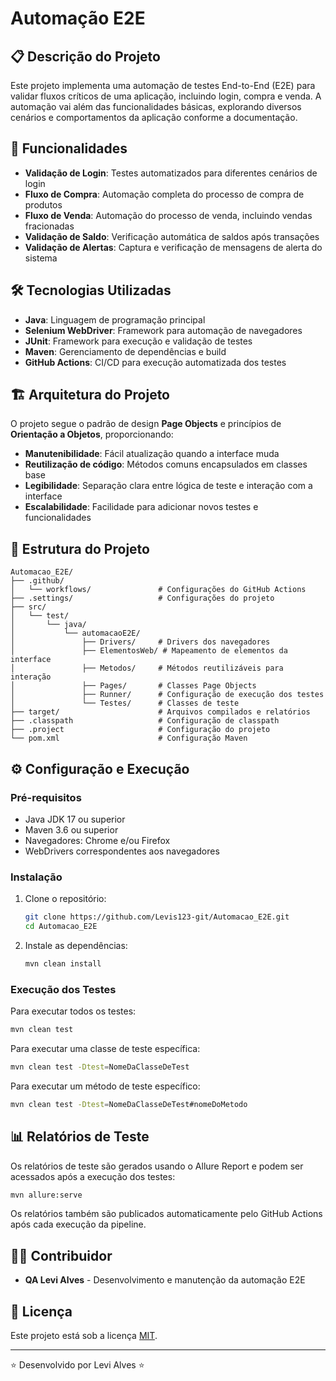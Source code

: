# Automação E2E

## 📋 Descrição do Projeto

Este projeto implementa uma automação de testes End-to-End (E2E) para validar fluxos críticos de uma aplicação, incluindo login, compra e venda. A automação vai além das funcionalidades básicas, explorando diversos cenários e comportamentos da aplicação conforme a documentação.

## 🚀 Funcionalidades

- **Validação de Login**: Testes automatizados para diferentes cenários de login
- **Fluxo de Compra**: Automação completa do processo de compra de produtos
- **Fluxo de Venda**: Automação do processo de venda, incluindo vendas fracionadas
- **Validação de Saldo**: Verificação automática de saldos após transações
- **Validação de Alertas**: Captura e verificação de mensagens de alerta do sistema

## 🛠️ Tecnologias Utilizadas

- **Java**: Linguagem de programação principal
- **Selenium WebDriver**: Framework para automação de navegadores
- **JUnit**: Framework para execução e validação de testes
- **Maven**: Gerenciamento de dependências e build
- **GitHub Actions**: CI/CD para execução automatizada dos testes

## 🏗️ Arquitetura do Projeto

O projeto segue o padrão de design **Page Objects** e princípios de **Orientação a Objetos**, proporcionando:

- **Manutenibilidade**: Fácil atualização quando a interface muda
- **Reutilização de código**: Métodos comuns encapsulados em classes base
- **Legibilidade**: Separação clara entre lógica de teste e interação com a interface
- **Escalabilidade**: Facilidade para adicionar novos testes e funcionalidades

## 📁 Estrutura do Projeto

```
Automacao_E2E/
├── .github/
│   └── workflows/               # Configurações do GitHub Actions
├── .settings/                   # Configurações do projeto
├── src/
│   └── test/
│       └── java/
│           └── automacaoE2E/
│               ├── Drivers/     # Drivers dos navegadores
│               ├── ElementosWeb/ # Mapeamento de elementos da interface
│               ├── Metodos/     # Métodos reutilizáveis para interação
│               ├── Pages/       # Classes Page Objects
│               ├── Runner/      # Configuração de execução dos testes
│               └── Testes/      # Classes de teste
├── target/                      # Arquivos compilados e relatórios
├── .classpath                   # Configuração de classpath
├── .project                     # Configuração do projeto
└── pom.xml                      # Configuração Maven
```

## ⚙️ Configuração e Execução

### Pré-requisitos

- Java JDK 17 ou superior
- Maven 3.6 ou superior
- Navegadores: Chrome e/ou Firefox
- WebDrivers correspondentes aos navegadores

### Instalação

1. Clone o repositório:
   ```bash
   git clone https://github.com/Levis123-git/Automacao_E2E.git
   cd Automacao_E2E
   ```

2. Instale as dependências:
   ```bash
   mvn clean install
   ```

### Execução dos Testes

Para executar todos os testes:
```bash
mvn clean test
```

Para executar uma classe de teste específica:
```bash
mvn clean test -Dtest=NomeDaClasseDeTest
```

Para executar um método de teste específico:
```bash
mvn clean test -Dtest=NomeDaClasseDeTest#nomeDoMetodo
```

## 📊 Relatórios de Teste

Os relatórios de teste são gerados usando o Allure Report e podem ser acessados após a execução dos testes:

```bash
mvn allure:serve
```

Os relatórios também são publicados automaticamente pelo GitHub Actions após cada execução da pipeline.

## 👨‍💻 Contribuidor

- **QA Levi Alves** - Desenvolvimento e manutenção da automação E2E

## 📄 Licença

Este projeto está sob a licença [MIT](https://opensource.org/licenses/MIT).

---

⭐️ Desenvolvido por Levi Alves ⭐️
